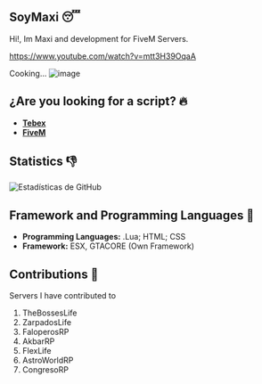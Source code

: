 ## SoyMaxi 😴

Hi!, Im Maxi and development for FiveM Servers.

https://www.youtube.com/watch?v=mtt3H39OqaA

Cooking... 
![image](https://github.com/user-attachments/assets/b3dc9fbe-412f-4a72-b3a3-c911fa571182)


## ¿Are you looking for a script? 🔥

- [**Tebex**](www.tebex.com)
- [**FiveM**](https://forum.cfx.re/u/imaxidev/activity)

## Statistics 👎

![Estadísticas de GitHub](https://github-readme-stats.vercel.app/api?username=SoyMaxi&show_icons=true&count_private=true)

## Framework and Programming Languages 🦿

- **Programming Languages:** .Lua; HTML; CSS
- **Framework:** ESX, GTACORE (Own Framework) 

## Contributions 🛌

Servers I have contributed to

1. TheBossesLife
2. ZarpadosLife
3. FaloperosRP
4. AkbarRP
5. FlexLife
6. AstroWorldRP
7. CongresoRP
